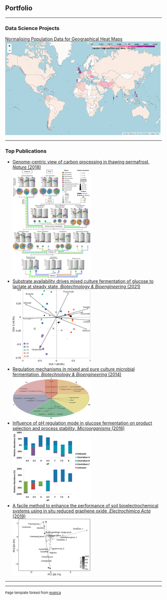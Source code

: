 ## Portfolio

---

### Data Science Projects

[Normalising Population Data for Geographical Heat Maps](https://rdhoelzle.github.io/population_heat_maps/) <br />
<img src="https://github.com/RDhoelzle/population_heat_maps/blob/main/Images/scaled_immi_map.jpg?raw=true" width="500"/> <br />

---

### Top Publications

- [Genome-centric view of carbon processing in thawing permafrost, *Nature* (2018)](https://www.nature.com/articles/s41586-018-0338-1) <br />
<img src="https://github.com/RDhoelzle/RDhoelzle.github.io/blob/master/images/permafrost.png?raw=true" width="250"/> <br />
- [Substrate availability drives mixed culture fermentation of glucose to lactate at steady state, *Biotechnology & Bioengineering* (2021)](https://onlinelibrary.wiley.com/doi/full/10.1002/bit.27678) <br />
<img src="https://github.com/RDhoelzle/RDhoelzle.github.io/blob/master/images/loading_rate.jpg?raw=true" width="250"/> <br />
- [Regulation mechanisms in mixed and pure culture microbial fermentation, *Biotechnology & Bioengineering* (2014)](https://onlinelibrary.wiley.com/doi/full/10.1002/bit.25321) <br />
<img src="https://github.com/RDhoelzle/RDhoelzle.github.io/blob/master/images/fermentation_pathways.jpg?raw=true" width="250"/> <br />
- [Influence of pH regulation mode in glucose fermentation on product selection and process stability, *Microorganisms* (2016)](https://www.mdpi.com/2076-2607/4/1/2) <br />
<img src="https://github.com/RDhoelzle/RDhoelzle.github.io/blob/master/images/ph_regulation.jpg?raw=true" width="250"/> <br />
- [A facile method to enhance the performance of soil bioelectrochemical systems using in situ reduced graphene oxide, *Electrochimica Acta* (2019)](https://www.sciencedirect.com/science/article/abs/pii/S0013468619317529) <br />
<img src="https://github.com/RDhoelzle/RDhoelzle.github.io/blob/master/images/graphene_oxide.jpg?raw=true" width="250"/> <br />

---




---
<p style="font-size:11px">Page template forked from <a href="https://github.com/evanca/quick-portfolio">evanca</a></p>
<!-- Remove above link if you don't want to attibute -->
